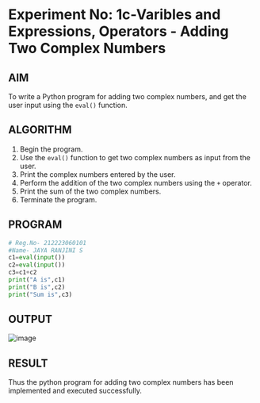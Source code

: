# Experiment No: 1c-Varibles and Expressions, Operators - Adding Two Complex Numbers

## AIM
To write a Python program for adding two complex numbers, and get the user input using the `eval()` function.

## ALGORITHM
1. Begin the program.
2. Use the `eval()` function to get two complex numbers as input from the user.
3. Print the complex numbers entered by the user.
4. Perform the addition of the two complex numbers using the `+` operator.
5. Print the sum of the two complex numbers.
6. Terminate the program.

## PROGRAM
```python
# Reg.No- 212223060101
#Name- JAYA RANJINI S
c1=eval(input())
c2=eval(input())
c3=c1+c2
print("A is",c1)
print("B is",c2)
print("Sum is",c3)

```

## OUTPUT
![image](https://github.com/user-attachments/assets/0d589a84-5091-4af8-b1e3-f466187f9eb0)


## RESULT
Thus the python program for  adding two complex numbers has been implemented and executed successfully.
